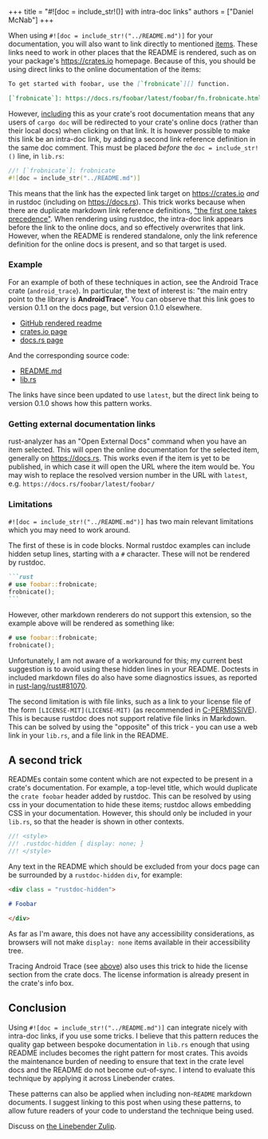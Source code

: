 +++
title = "#![doc = include_str!()] with intra-doc links"
authors = ["Daniel McNab"]
+++

When using `#![doc = include_str!("../README.md")]` for your documentation, you will also want to link directly to mentioned [items][].
These links need to work in other places that the README is rendered, such as on your package's <https://crates.io> homepage.
Because of this, you should be using direct links to the online documentation of the items:

```md
To get started with foobar, use the [`frobnicate`][] function.

[`frobnicate`]: https://docs.rs/foobar/latest/foobar/fn.frobnicate.html
```

However, [including](https://doc.rust-lang.org/rustdoc/write-documentation/the-doc-attribute.html#the-doc-attribute) this as your crate's root documentation means that any users of `cargo doc` will be redirected to your crate's online docs (rather than their local docs) when clicking on that link.
It is however possible to make this link be an intra-doc link, by adding a second link reference definition in the same doc comment.
This must be placed *before* the `doc = include_str!()` line, in `lib.rs`:

```rust
//! [`frobnicate`]: frobnicate
#![doc = include_str("../README.md")]
```

This means that the link has the expected link target on <https://crates.io> *and* in rustdoc (including on <https://docs.rs>).
This trick works because when there are duplicate markdown link reference definitions, ["the first one takes precedence"](https://spec.commonmark.org/0.31.2/#example-204).
When rendering using rustdoc, the intra-doc link appears before the link to the online docs, and so effectively overwrites that link.
However, when the README is rendered standalone, only the link reference definition for the online docs is present, and so that target is used.

### Example

For an example of both of these techniques in action, see the Android Trace crate (`android_trace`).
In particular, the text of interest is: "the main entry point to the library is **AndroidTrace**".
You can observe that this link goes to version 0.1.1 on the docs page, but version 0.1.0 elsewhere.

- [GitHub rendered readme](https://github.com/linebender/android_trace/blob/v0.1.1/android_trace/README.md)
- [crates.io page](https://crates.io/crates/android_trace/0.1.1)
- [docs.rs page](https://docs.rs/android_trace/0.1.1/android_trace/)

And the corresponding source code:

- [README.md](https://github.com/linebender/android_trace/blob/v0.1.1/android_trace/README.md?plain=1)
- [lib.rs](https://github.com/linebender/android_trace/blob/v0.1.1/android_trace/src/lib.rs)

The links have since been updated to use `latest`, but the direct link being to version 0.1.0 shows how this pattern works.

### Getting external documentation links

rust-analyzer has an "Open External Docs" command when you have an item selected.
This will open the online documentation for the selected item, generally on <https://docs.rs>.
This works even if the item is yet to be published, in which case it will open the URL where the item would be.
You may wish to replace the resolved version number in the URL with `latest`, e.g. `https://docs.rs/foobar/latest/foobar/`

### Limitations

`#![doc = include_str!("../README.md")]` has two main relevant limitations which you may need to work around.

The first of these is in code blocks.
Normal rustdoc examples can include hidden setup lines, starting with a `#` character.
These will not be rendered by rustdoc.

````md
```rust
# use foobar::frobnicate;
frobnicate();
```
````

However, other markdown renderers do not support this extension, so the example above will be rendered as something like:

```rust
# use foobar::frobnicate;
frobnicate();
```

Unfortunately, I am not aware of a workaround for this; my current best suggestion is to avoid using these hidden lines in your README.
Doctests in included markdown files do also have some diagnostics issues, as reported in [rust-lang/rust#81070](https://github.com/rust-lang/rust/issues/81070).

The second limitation is with file links, such as a link to your license file of the form `[LICENSE-MIT](LICENSE-MIT)` (as recommended in [C-PERMISSIVE][]).
This is because rustdoc does not support relative file links in Markdown.
This can be solved by using the "opposite" of this trick - you can use a web link in your `lib.rs`, and a file link in the README.

## A second trick

READMEs contain some content which are not expected to be present in a crate's documentation.
For example, a top-level title, which would duplicate the `crate foobar` header added by rustdoc.
This can be resolved by using css in your documentation to hide these items; rustdoc allows embedding CSS in your documentation.
However, this should only be included in your `lib.rs`, so that the header is shown in other contexts.

```rs
//! <style>
//! .rustdoc-hidden { display: none; }
//! </style>
```

Any text in the README which should be excluded from your docs page can be surrounded by a `rustdoc-hidden` `div`, for example:

```md
<div class = "rustdoc-hidden">

# Foobar

</div>
```

As far as I'm aware, this does not have any accessibility considerations, as browsers will not make `display: none` items available in their accessibility tree.

Tracing Android Trace (see [above](#example)) also uses this trick to hide the license section from the crate docs.
The license information is already present in the crate's info box.

## Conclusion

Using `#![doc = include_str!("../README.md")]` can integrate nicely with intra-doc links, if you use some tricks.
I believe that this pattern reduces the quality gap between bespoke documentation in `lib.rs` enough that using README includes becomes the right pattern for most crates.
This avoids the maintenance burden of needing to ensure that text in the crate level docs and the README do not become out-of-sync.
I intend to evaluate this technique by applying it across Linebender crates.

These patterns can also be applied when including non-`README` markdown documents.
I suggest linking to this post when using these patterns, to allow future readers of your code to understand the technique being used.

Discuss on [the Linebender Zulip](https://xi.zulipchat.com/#narrow/stream/181284-blogging/topic/.23!.5Bdoc.20.3D.20include_str!.28.29.5D.20with.20intra-doc.20links).

[items]: https://doc.rust-lang.org/reference/items.html
[C-PERMISSIVE]: https://rust-lang.github.io/api-guidelines/necessities.html#crate-and-its-dependencies-have-a-permissive-license-c-permissive
